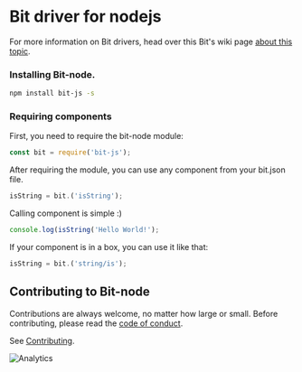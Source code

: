 # Bit driver for nodejs

For more information on Bit drivers, head over this Bit's wiki page [about this
topic](https://github.com/teambit/bit/wiki/Bit-Drivers).

### Installing Bit-node.

```sh
npm install bit-js -s
```

### Requiring components

First, you need to require the bit-node module:

```js
const bit = require('bit-js');
```

After requiring the module, you can use any component from your bit.json file.

```js
isString = bit.('isString');
```

Calling component is simple :)

```js
console.log(isString('Hello World!');
```

If your component is in a box, you can use it like that:

```js
isString = bit.('string/is');
```

## Contributing to Bit-node

Contributions are always welcome, no matter how large or small. Before contributing, please read the [code of conduct](CODE_OF_CONDUCT.md).

See [Contributing](CONTRIBUTING.md).

![Analytics](https://ga-beacon.appspot.com/UA-96032224-1/bit-js/readme)
